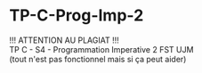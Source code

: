 # TP-C-Prog-Imp-2
!!! ATTENTION AU PLAGIAT !!!<br/>
TP C - S4 - Programmation Imperative 2 FST UJM <br/>(tout n'est pas fonctionnel mais si ça peut aider)
